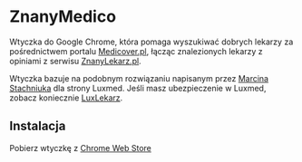 # ZnanyMedico

Wtyczka do Google Chrome, która pomaga wyszukiwać dobrych lekarzy za pośrednictwem portalu [Medicover.pl](https://www.medicover.pl/), łącząc znalezionych lekarzy z opiniami z serwisu [ZnanyLekarz.pl](https://www.znanylekarz.pl/).

Wtyczka bazuje na podobnym rozwiązaniu napisanym przez [Marcina Stachniuka](https://github.com/mstachniuk) dla strony Luxmed. Jeśli masz ubezpieczenie w Luxmed, zobacz koniecznie [LuxLekarz](https://github.com/mstachniuk/LuxLekarz).


## Instalacja

Pobierz wtyczkę z [Chrome Web Store](https://chrome.google.com/webstore/detail/znanymedico-medicover-%20-z/ifafigmnfgccpnljfbploaoclggplefj)
